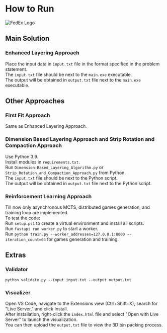 # How to Run

![FedEx Logo](https://upload.wikimedia.org/wikipedia/commons/thumb/b/b9/FedEx_Corporation_-_2016_Logo.svg/1920px-FedEx_Corporation_-_2016_Logo.svg.png)

## Main Solution

### Enhanced Layering Approach

Place the input data in `input.txt` file in the format specified in the problem statement.\
The `input.txt` file should be next to the `main.exe` executable.\
The output will be obtained in `output.txt` file next to the `main.exe` executable.

## Other Approaches

### First Fit Approach

Same as Enhanced Layering Approach.

### Dimension Based Layering Approach and Strip Rotation and Compaction Approach

Use Python 3.9.\
Install modules in `requirements.txt`.\
Run `Dimension-Based_Layering_Algorithm.py` or `Strip_Rotation_and_Compaction_Approach.py` from Python.\
The `input.txt` file should be next to the Python script.\
The output will be obtained in `output.txt` file next to the Python script.

### Reinforcement Learning Approach

Till now only asynchronous MCTS, distributed games generation, and training loop are implemented.\
To test the code:\
Run `setup.ps1` to create a virtual environment and install all scripts.\
Run `fastapi run worker.py` to start a worker.\
Run `python train.py --worker_addresses=127.0.0.1:8000 --iteration_count=64` for games generation and training.

## Extras

### Validator

`python validate.py --input input.txt --output output.txt`

### Visualizer

Open VS Code, navigate to the Extensions view (Ctrl+Shift+X), search for "Live Server," and click Install.\
After installation, right-click the `index.html` file and select "Open with Live Server" to launch the visualization.\
You can then upload the `output.txt` file to view the 3D bin packing process.
